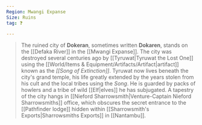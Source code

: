 ```yaml
---
Region: Mwangi Expanse
Size: Ruins
tag: ❓

---
```


> The ruined city of **Dokeran**, sometimes written **Dokaren**, stands on the [[Defaka River]] in the [[Mwangi Expanse]]. The city was destroyed several centuries ago by [[Tyruwat|Tyruwat the Lost One]] using the [[World/Items & Equipment/Artifacts/Artifact|artifact]] known as the *[[Song of Extinction]]*.
> Tyruwat now lives beneath the city's grand temple, his life greatly extended by the years stolen from his cult and the local tribes using the *Song*. He is guarded by packs of howlers and a tribe of wild [[Elf|elves]] he has subjugated.
> A tapestry of the city hangs in [[Nieford Sharrowsmith|Venture-Captain Nieford Sharrowsmiths]] office, which obscures the secret entrance to the [[Pathfinder lodge]] hidden within [[Sharrowsmith's Exports|Sharrowsmiths Exports]] in [[Nantambu]].









